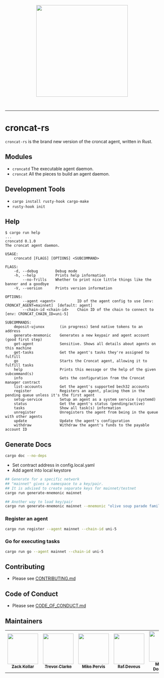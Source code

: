 &nbsp;

<div align="center">
<img width="300px" src="./croncat.png" />
</div>

&nbsp;

---

# croncat-rs

`croncat-rs` is the brand new version of the croncat agent, written in Rust.

## Modules

-   `croncatd` The executable agent daemon.
-   `croncat` All the pieces to build an agent daemon.

## Development Tools

-   `cargo install rusty-hook cargo-make`
-   `rusty-hook init`

## Help

```
$ cargo run help
...
croncatd 0.1.0
The croncat agent daemon.

USAGE:
    croncatd [FLAGS] [OPTIONS] <SUBCOMMAND>

FLAGS:
    -d, --debug        Debug mode
    -h, --help         Prints help information
        --no-frills    Whether to print nice little things like the banner and a goodbye
    -V, --version      Prints version information

OPTIONS:
        --agent <agent>          ID of the agent config to use [env: CRONCAT_AGENT=mainnet]  [default: agent]
        --chain-id <chain-id>    Chain ID of the chain to connect to [env: CRONCAT_CHAIN_ID=uni-5]

SUBCOMMANDS:
    deposit-ujunox       (in progress) Send native tokens to an address
    generate-mnemonic    Generates a new keypair and agent account (good first step)
    get-agent            Sensitive. Shows all details about agents on this machine
    get-tasks            Get the agent's tasks they're assigned to fulfill
    go                   Starts the Croncat agent, allowing it to fulfill tasks
    help                 Prints this message or the help of the given subcommand(s)
    info                 Gets the configuration from the Croncat manager contract
    list-accounts        Get the agent's supported bech32 accounts
    register             Registers an agent, placing them in the pending queue unless it's the first agent
    setup-service        Setup an agent as a system service (systemd)
    status               Get the agent's status (pending/active)
    tasks                Show all task(s) information
    unregister           Unregisters the agent from being in the queue with other agents
    update               Update the agent's configuration
    withdraw             Withdraw the agent's funds to the payable account ID

```

## Generate Docs

```bash
cargo doc --no-deps
```

-   Set contract address in config.local.yaml
-   Add agent into local keystore

```bash
## Generate for a specific network
## "mainnet" gives a namespace to a key/pair.
## It is advised to create separate keys for mainnet/testnet
cargo run generate-mnemonic mainnet

## Another way to load key/pair
cargo run generate-mnemonic mainnet --mnemonic "olive soup parade family educate congress hurt dwarf mom this position hungry unaware aunt swamp sunny analyst wrestle fashion main knife start coffee air"
```

### Register an agent

```bash
cargo run register --agent mainnet --chain-id uni-5
```

### Go for executing tasks

```bash
cargo run go --agent mainnet --chain-id uni-5
```

## Contributing

-   Please see [CONTRIBUTING.md](./CONTRIBUTING.md)

## Code of Conduct

-   Please see [CODE_OF_CONDUCT.md](./CODE_OF_CONDUCT.md)

## Maintainers

<!-- prettier-ignore-start -->
<!-- markdownlint-disable -->
<table>
  <tr>
    <td align="center">
      <a href="http://seedyrom.io"
        ><img
          src="https://avatars.githubusercontent.com/u/11783357?v=4&s=100"
          width="100px;"
          alt=""
        /><br /><sub><b>Zack Kollar</b></sub></a
      >
    </td>
    <td align="center">
      <a href="http://gitlab.com/TrevorJTClarke"
        ><img
          src="https://avatars.githubusercontent.com/u/2633184?v=4&s=100"
          width="100px;"
          alt=""
        /><br /><sub><b>Trevor Clarke</b></sub></a
      >
    </td>
    <td align="center">
      <a href="http://gitlab.com/mikedotexe"
        ><img
          src="https://avatars.githubusercontent.com/u/1042667?v=4&s=100"
          width="100px;"
          alt=""
        /><br /><sub><b>Mike Pervis</b></sub></a
      >
    </td>
    <td align="center">
      <a href="http://github.com/deveusss"
        ><img
          src="https://avatars.githubusercontent.com/u/42238266?v=4&s=100"
          width="100px;"
          alt=""
        /><br /><sub><b>Raf Deveus</b></sub></a
      >
    </td>
    <td align="center">
      <a href="http://github.com/Buckram123"
        ><img
          src="https://avatars.githubusercontent.com/u/91957742?v=4&s=100"
          width="100px;"
          alt=""
        /><br /><sub><b>Mykhailo Donchenko</b></sub></a
      >
    </td>
  </tr>
</table>
<!-- markdownlint-restore -->
<!-- prettier-ignore-end -->
